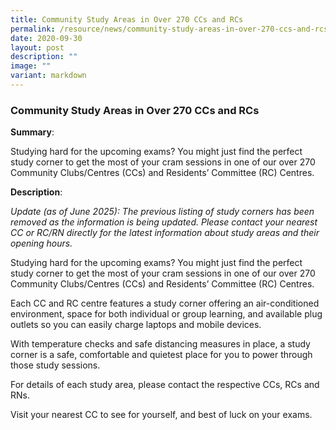 ```yaml
---
title: Community Study Areas in Over 270 CCs and RCs
permalink: /resource/news/community-study-areas-in-over-270-ccs-and-rcs/
date: 2020-09-30
layout: post
description: ""
image: ""
variant: markdown
---
```

### Community Study Areas in Over 270 CCs and RCs 

**Summary**: 

Studying hard for the upcoming exams? You might just find the perfect study corner to get the most of your cram sessions in one of our over 270 Community Clubs/Centres (CCs) and Residents’ Committee (RC) Centres. 


**Description**: 

*Update (as of June 2025): The previous listing of study corners has been removed as the information is being updated. Please contact your nearest CC or RC/RN directly for the latest information about study areas and their opening hours.*

Studying hard for the upcoming exams? You might just find the perfect study corner to get the most of your cram sessions in one of our over 270 Community Clubs/Centres (CCs) and Residents’ Committee (RC) Centres. 

Each CC and RC centre features a study corner offering an air-conditioned environment, space for both individual or group learning, and available plug outlets so you can easily charge laptops and mobile devices. 

With temperature checks and safe distancing measures in place, a study corner is a safe, comfortable and quietest place for you to power through those study sessions. 

For details of each study area, please contact the respective CCs, RCs and RNs. 

Visit your nearest CC to see for yourself, and best of luck on your exams.